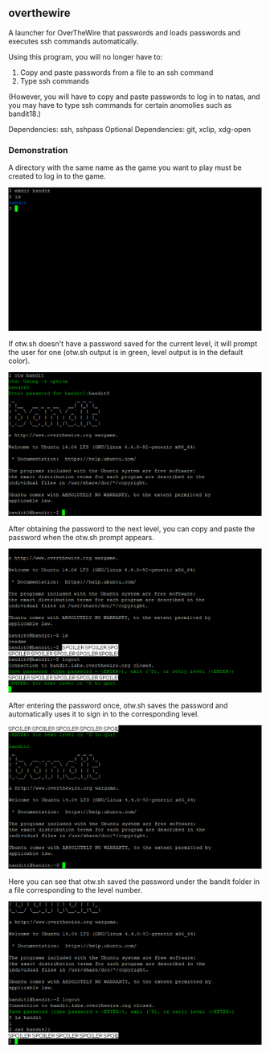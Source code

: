 ## overthewire
A launcher for OverTheWire that passwords and loads passwords and executes ssh
commands automatically.

Using this program, you will no longer have to:
1. Copy and paste passwords from a file to an ssh command
2. Type ssh commands

(However, you will have to copy and paste passwords to log in to natas, and you
may have to type ssh commands for certain anomolies such as bandit18.)

Dependencies: ssh, sshpass
Optional Dependencies: git, xclip, xdg-open

### Demonstration
A directory with the same name as the game you want to play must be created to
log in to the game.

![otw1.png](https://raw.githubusercontent.com/johnrbernard/overthewire/master/demonstration/otw1.png)

If otw.sh doesn't have a password saved for the current level, it will prompt
the user for one (otw.sh output is in green, level output is in the default color).

![otw2.png](https://raw.githubusercontent.com/johnrbernard/overthewire/master/demonstration/otw2.png)

After obtaining the password to the next level, you can copy and paste the
password when the otw.sh prompt appears.

![otw3.png](https://raw.githubusercontent.com/johnrbernard/overthewire/master/demonstration/otw3.png)

After entering the password once, otw.sh saves the password and automatically
uses it to sign in to the corresponding level.

![otw4.png](https://raw.githubusercontent.com/johnrbernard/overthewire/master/demonstration/otw4.png)

Here you can see that otw.sh saved the password under the bandit folder in a
file corresponding to the level number.

![otw5.png](https://raw.githubusercontent.com/johnrbernard/overthewire/master/demonstration/otw5.png)
